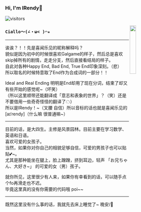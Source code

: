 ### Hi, I'm IRendy🤗 
![visitors](https://visitor-badge.laobi.icu/badge?page_id=IRendy)
<!-- <img align="right" src="https://github-readme-stats.vercel.app/api?username=IRendy&show_icons=true&title_color=000&icon_color=0099ff&text_color=000&bg_color=ffffff&hide_border=true" width="45%" />   -->
<img align="right" src="https://raw.githubusercontent.com/IRendy/IRendy.github.io/master/assets/img/kawaii.png" width="20%" />

### `Ciallo～(∠・ω< )⌒★ `

---

诶诶？！！先是喜闻乐见的昵称解释吗？  
貌似是因为初中的时候很喜欢Galgame的样子，然后总是喜欢skip掉所有的剧情，走走分支，然后直接看结局的样子。  
自此对各种Happy End, Bad End, True End印象深刻。（悲）  
所以取名的时候特意取了End作为合成词的一部分！！

Ideal and Real Ending 明明是End却用了现在分词，结束了却又有些开始的感觉呢~（坏笑）  
（所以这里顺带还能翻译成「意志和表象的世界」？（笑）还是不要借用一些奇奇怪怪的翻译了☁）  
所以是IRendy！\~（叉腰 自信）所以音标的话也就是喜闻乐见的[aɪˈrendy]（什么嘛 很普通嘛\~）

---

目前的话，是大四生。主修是风景园林。目前主要在学习数学、英语和日语。  
喜欢可爱的女孩子。  
当然，如果你对你自己的相貌足够自信，可爱的男孩子也可以贴贴💕~。  
尤其是那种能坐在腿上，脸上蹭蹭，挤到耳边，轻声 「お兄ちゃん、大好き~」 的可爱的女（男）孩子。  

就你所见，这里很少有人来，如果你有幸看到的话，可以随手点个fo再滑走也不迟。  
毕竟这里真的没有你需要的代码哦 poi~~

---

既然这里没有什么事的话，我就先去床上睡觉了~ 晚安/🥰

